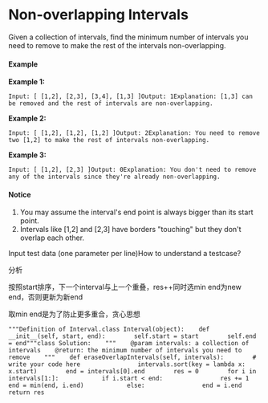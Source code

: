 # Non-overlapping Intervals

Given a collection of intervals, find the minimum number of intervals you need to remove to make the rest of the intervals non-overlapping.

#### Example

**Example 1:**

```text
Input: [ [1,2], [2,3], [3,4], [1,3] ]Output: 1Explanation: [1,3] can be removed and the rest of intervals are non-overlapping.
```

**Example 2:**

```text
Input: [ [1,2], [1,2], [1,2] ]Output: 2Explanation: You need to remove two [1,2] to make the rest of intervals non-overlapping.
```

**Example 3:**

```text
Input: [ [1,2], [2,3] ]Output: 0Explanation: You don't need to remove any of the intervals since they're already non-overlapping.
```

#### Notice

1. You may assume the interval's end point is always bigger than its start point.
2. Intervals like \[1,2\] and \[2,3\] have borders "touching" but they don't overlap each other.

Input test data \(one parameter per line\)How to understand a testcase?  


分析

按照start排序，下一个interval与上一个重叠，res++同时选min end为new end，否则更新为新end

取min end是为了防止更多重合，贪心思想

```text
"""Definition of Interval.class Interval(object):    def __init__(self, start, end):        self.start = start        self.end = end"""class Solution:    """    @param intervals: a collection of intervals    @return: the minimum number of intervals you need to remove    """    def eraseOverlapIntervals(self, intervals):        # write your code here                intervals.sort(key = lambda x: x.start)        end = intervals[0].end        res = 0        for i in intervals[1:]:            if i.start < end:                res += 1                end = min(end, i.end)            else:                end = i.end        return res    
```

